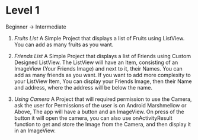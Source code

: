 # Level 1

  Beginner -> Intermediate

1. _Fruits List_
  A Simple Project that displays a list of Fruits using ListView. 
  You can add as many fruits as you want.

2. _Friends List_
  A Simple Project that displays a list of Friends using Custom Designed ListView.
  The ListView will have an Item, consisting of an ImageView (Your Friends Image) and next to it, their Names.
  You can add as many friends as you want.
  If you want to add more complexity to your ListView Item, You can display your Friends Image, then their Name and address, where the address will be below the name.

3. _Using Camera_
  A Project that will required permission to use the Camera, ask the user for Permissions of the user is on Android Marshmellow or Above, The app will have a button and an ImageView. On press of the button it will open the camera, you can also use onActivityResult function to get and store the Image from the Camera, and then display it in an ImageView.
